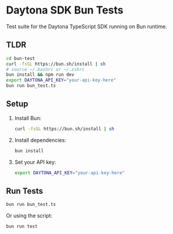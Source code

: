 # Daytona SDK Bun Tests

Test suite for the Daytona TypeScript SDK running on Bun runtime.

## TLDR

```bash
cd bun-test
curl -fsSL https://bun.sh/install | sh
# source ~/.bashrc or ~/.zshrc
bun install && npm run dev
export DAYTONA_API_KEY="your-api-key-here"
bun run bun_test.ts
```

## Setup

1. Install Bun:

   ```bash
   curl -fsSL https://bun.sh/install | sh
   ```

2. Install dependencies:

   ```bash
   bun install
   ```

3. Set your API key:
   ```bash
   export DAYTONA_API_KEY="your-api-key-here"
   ```

## Run Tests

```bash
bun run bun_test.ts
```

Or using the script:

```bash
bun run test
```
